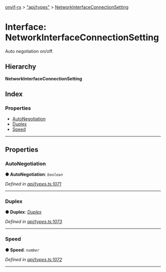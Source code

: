[onvif-rx](../README.md) > ["api/types"](../modules/_api_types_.md) > [NetworkInterfaceConnectionSetting](../interfaces/_api_types_.networkinterfaceconnectionsetting.md)

# Interface: NetworkInterfaceConnectionSetting

Auto negotiation on/off.

## Hierarchy

**NetworkInterfaceConnectionSetting**

## Index

### Properties

* [AutoNegotiation](_api_types_.networkinterfaceconnectionsetting.md#autonegotiation)
* [Duplex](_api_types_.networkinterfaceconnectionsetting.md#duplex)
* [Speed](_api_types_.networkinterfaceconnectionsetting.md#speed)

---

## Properties

<a id="autonegotiation"></a>

###  AutoNegotiation

**● AutoNegotiation**: *`boolean`*

*Defined in [api/types.ts:1071](https://github.com/patrickmichalina/onvif-rx/blob/034e4d6/src/api/types.ts#L1071)*

___
<a id="duplex"></a>

###  Duplex

**● Duplex**: *[Duplex](../enums/_api_types_.duplex.md)*

*Defined in [api/types.ts:1073](https://github.com/patrickmichalina/onvif-rx/blob/034e4d6/src/api/types.ts#L1073)*

___
<a id="speed"></a>

###  Speed

**● Speed**: *`number`*

*Defined in [api/types.ts:1072](https://github.com/patrickmichalina/onvif-rx/blob/034e4d6/src/api/types.ts#L1072)*

___

